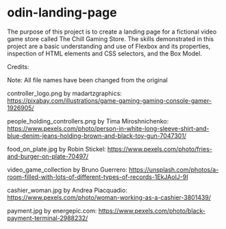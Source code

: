 # odin-landing-page

The purpose of this project is to create a landing page for a fictional video game store called The Chill Gaming Store. The skills demonstrated in this project are a basic understanding and use of Flexbox and its properties, inspection of HTML elements and CSS selectors, and the Box Model.

Credits:

Note: All file names have been changed from the original

controller_logo.png by madartzgraphics: https://pixabay.com/illustrations/game-gaming-gaming-console-gamer-1926905/

 people_holding_controllers.png by Tima Miroshnichenko: https://www.pexels.com/photo/person-in-white-long-sleeve-shirt-and-blue-denim-jeans-holding-brown-and-black-toy-gun-7047301/

 food_on_plate.jpg by Robin Stickel: https://www.pexels.com/photo/fries-and-burger-on-plate-70497/

video_game_collection by Bruno Guerrero: https://unsplash.com/photos/a-room-filled-with-lots-of-different-types-of-records-1EkJAolJ-9I

cashier_woman.jpg by Andrea Piacquadio: https://www.pexels.com/photo/woman-working-as-a-cashier-3801439/

payment.jpg by energepic.com: https://www.pexels.com/photo/black-payment-terminal-2988232/
      